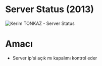 # Server Status (2013)
![Kerim TONKAZ - Server Status](http://git.piednight.com/img/serverstatus.png)
# Amacı
  - Server ip'si açık mı kapalımı kontrol eder
